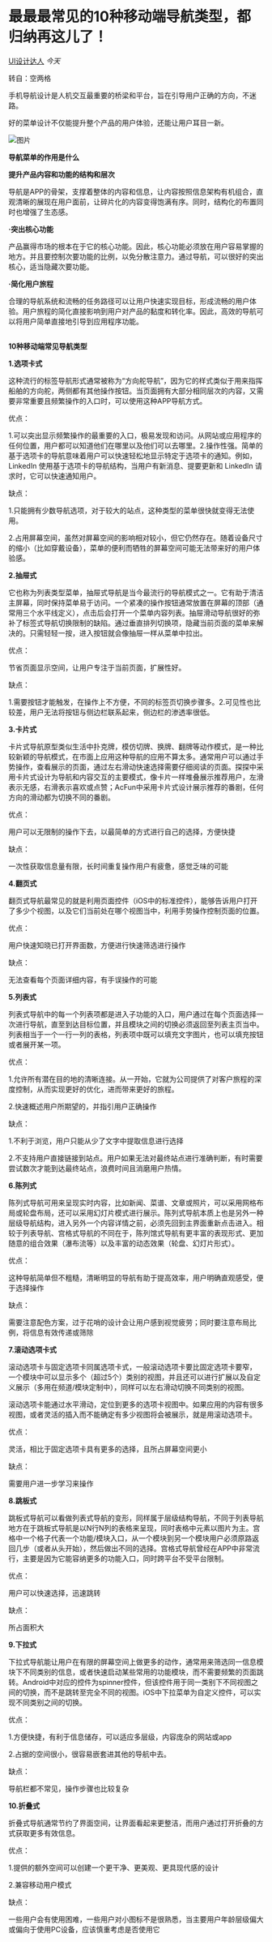 # 最最最常见的10种移动端导航类型，都归纳再这儿了！

[UI设计达人](javascript:void(0);) *今天*

转自：空两格

手机导航设计是人机交互最重要的桥梁和平台，旨在引导用户正确的方向，不迷路。



好的菜单设计不仅能提升整个产品的用户体验，还能让用户耳目一新。



![图片](https://mmbiz.qpic.cn/sz_mmbiz_png/HmkWyqUK7kv8R6L0qG2Yha2RQkibMHXxd1e9DTdTZlpJzN38fh7wia8myO9WYiaiapibgxnujqA09XxnmoWy2vGgsTQ/640?wx_fmt=png&tp=webp&wxfrom=5&wx_lazy=1&wx_co=1)





**导航菜单的作用是什么**



**提升产品内容和功能的结构和层次**

导航是APP的骨架，支撑着整体的内容和信息，让内容按照信息架构有机组合，直观清晰的展现在用户面前，让碎片化的内容变得饱满有序。同时，结构化的布置同时也增强了生态感。



**·突出核心功能**

产品赢得市场的根本在于它的核心功能。因此，核心功能必须放在用户容易掌握的地方。并且要控制次要功能的比例，以免分散注意力。通过导航，可以很好的突出核心，适当隐藏次要功能。



**·简化用户旅程**

合理的导航系统和流畅的任务路径可以让用户快速实现目标，形成流畅的用户体验。用户旅程的简化直接影响到用户对产品的黏度和转化率。因此，高效的导航可以将用户简单直接地引导到应用程序功能。



![图片](data:image/gif;base64,iVBORw0KGgoAAAANSUhEUgAAAAEAAAABCAYAAAAfFcSJAAAADUlEQVQImWNgYGBgAAAABQABh6FO1AAAAABJRU5ErkJggg==)





**10种移动端常见导航类型**

**1.选项卡式**

这种流行的标签导航形式通常被称为“方向舵导航”，因为它的样式类似于用来指挥船舶的方向舵，两侧都有其他操作按钮。当页面拥有大部分相同层次的内容，又需要非常重要且频繁操作的入口时，可以使用这种APP导航方式。

优点：

1.可以突出显示频繁操作的最重要的入口，极易发现和访问。从网站或应用程序的任何位置，用户都可以知道他们在哪里以及他们可以去哪里。2.操作性强。简单的基于选项卡的导航意味着用户可以快速轻松地显示特定于选项卡的通知。例如，LinkedIn 使用基于选项卡的导航结构，当用户有新消息、提要更新和 LinkedIn 请求时，它可以快速通知用户。

缺点：

1.只能拥有少数导航选项，对于较大的站点，这种类型的菜单很快就变得无法使用。

2.占用屏幕空间，虽然对屏幕空间的影响相对较小，但它仍然存在。随着设备尺寸的缩小（比如穿戴设备），菜单的便利而牺牲的屏幕空间可能无法带来好的用户体验感。

**2.抽屉式**

它也称为列表类型菜单，抽屉式导航是当今最流行的导航模式之一。它有助于清洁主屏幕，同时保持菜单易于访问。一个紧凑的操作按钮通常放置在屏幕的顶部（通常用三个水平线定义），点击后会打开一个菜单内容列表。抽屉滑动导航很好的弥补了标签式导航切换限制的缺陷。通过垂直排列切换项，隐藏当前页面的菜单来解决的。只需轻轻一按，进入按钮就会像抽屉一样从菜单中拉出。

优点：

节省页面显示空间，让用户专注于当前页面，扩展性好。

缺点：

1.需要按钮才能触发，在操作上不方便，不同的标签页切换步骤多。2.可见性也比较差，用户无法将按钮与侧边栏联系起来，侧边栏的渗透率很低。

**3.卡片式**

卡片式导航原型类似生活中扑克牌，模仿切牌、换牌、翻牌等动作模式，是一种比较新颖的导航模式，在市面上应用这种导航的应用不算太多。通常用户可以通过手势操作，查看展示的页面，通过左右滑动快速选择需要仔细阅读的页面。探探中采用卡片式设计为导航和内容交互的主要模式，像卡片一样堆叠展示推荐用户，左滑表示无感，右滑表示喜欢或点赞；AcFun中采用卡片式设计展示推荐的番剧，任何方向的滑动都为切换不同的番剧。

优点：

用户可以无限制的操作下去，以最简单的方式进行自己的选择，方便快捷

缺点：

一次性获取信息量有限，长时间重复操作用户有疲惫，感觉乏味的可能

**4.翻页式**

翻页式导航最常见的就是利用页面控件（iOS中的标准控件），能够告诉用户打开了多少个视图，以及它们当前处在哪个视图当中，利用手势操作控制页面的位置。

优点：

用户快速知晓已打开界面数，方便进行快速筛选进行操作

缺点：

无法查看每个页面详细内容，有手误操作的可能

**5.列表式**

列表式导航中的每一个列表项都是进入子功能的入口，用户通过在每个页面选择一次进行导航，直至到达目标位置，并且模块之间的切换必须返回至列表主页当中。列表相当于一个一行一列的表格，列表项中既可以填充文字图片，也可以填充按钮或者展开某一项。

优点：

1.允许所有潜在目的地的清晰连接。从一开始，它就为公司提供了对客户旅程的深度控制，从而实现更好的优化，进而带来更好的旅程。

2.快速概述用户所期望的，并指引用户正确操作

缺点：

1.不利于浏览，用户只能从少了文字中提取信息进行选择

2.不支持用户直接链接到站点。用户如果无法对最终站点进行准确判断，有时需要尝试数次才能到达最终站点，浪费时间且消磨用户热情。

**6.陈列式**

陈列式导航可用来呈现实时内容，比如新闻、菜谱、文章或照片，可以采用网格布局或轮盘布局，还可以采用幻灯片模式进行展示。陈列式导航本质上也是另外一种层级导航结构，进入另外一个内容详情之前，必须先回到主界面重新点击进入。相较于列表导航、宫格式导航的不同在于，陈列馆式导航有更丰富的表现形式、更加随意的组合效果（瀑布流等）以及丰富的动态效果（轮盘、幻灯片形式）。

优点：

这种导航简单但不粗糙，清晰明显的导航有助于提高效率，用户明确直观感受，便于选择操作

缺点：

需要注意配色方案，过于花哨的设计会让用户感到视觉疲劳；同时要注意布局比例，将信息有效传递或筛除

**7.滚动选项卡式**

滚动选项卡与固定选项卡同属选项卡式，一般滚动选项卡要比固定选项卡要窄， 一个模块中可以显示多个（超过5个）类别的视图，并且还可以进行扩展以及自定义展示（多用在频道/模块定制中），同样可以左右滑动切换不同类别的视图。

滚动选项卡能通过水平滑动，定位到更多的选项卡视图中。如果应用的内容有很多视图，或者灵活的插入而不能确定有多少视图将会被展示，就是用滚动选项卡。

优点：

灵活，相比于固定选项卡具有更多的选择，且所占屏幕空间更小

缺点：

需要用户进一步学习来操作



**8.跳板式**

跳板式导航可以看做列表式导航的变形，同样属于层级结构导航，不同于列表导航地方在于跳板式导航是以N行N列的表格来呈现，同时表格中元素以图片为主。宫格中一个格子代表一个功能/模块入口，从一个模块到另一个模块用户必须原路返回几步（或者从头开始），然后做出不同的选择。宫格式导航曾经在APP中非常流行，主要是因为它能容纳更多的功能入口，同时跨平台不受平台限制。

优点：

用户可以快速选择，迅速跳转

缺点：

所占面积大

**9.下拉式** 

下拉式导航能让用户在有限的屏幕空间上做更多的动作，通常用来筛选同一信息模块下不同类别的信息，或者快速启动某些常用的功能模块，而不需要频繁的页面跳转。Android中对应的控件为spinner控件，但该控件用于同一类别下不同视图之间的切换，而不是跳转至完全不同的视图。iOS中下拉菜单为自定义控件，可以实现不同类别之间的切换。

优点：

1.方便快捷，有利于信息储存，可以适应多层级，内容庞杂的网站或app

2.占据的空间很小，很容易嵌套进其他的导航中去。

缺点：

导航栏都不常见，操作步骤也比较复杂



**10.折叠式**

折叠式导航通常节约了界面空间，让界面看起来更整洁，而用户通过打开折叠的方式获取更多有效信息。



优点：

1.提供的额外空间可以创建一个更干净、更美观、更具现代感的设计

2.兼容移动用户模式



缺点：

一些用户会有使用困难，一些用户对小图标不是很熟悉，当主要用户年龄层级偏大或偏向于使用PC设备，应该慎重考虑是否使用它



